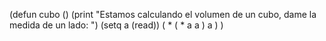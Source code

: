 (defun cubo ()
	(print "Estamos calculando el volumen de un cubo, dame la medida de un lado: ")
	(setq a (read))
	( * ( * a a ) a )
	)